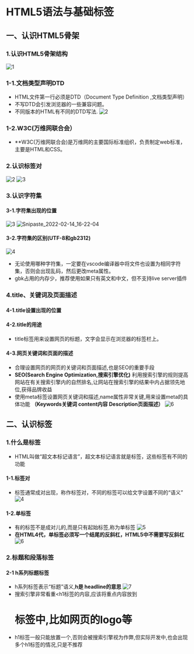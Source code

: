 # HTML5语法与基础标签
## 一、认识HTML5骨架
### 1.认识HTML5骨架结构
![1](https://user-images.githubusercontent.com/97715724/153823341-eb487412-3d16-4037-b0b1-232cf0b8d8ab.jpg)

### 1-1.文档类型声明DTD
- HTML文件第一行必须是DTD（Document Type Definition ,文档类型声明）
- 不写DTD会引发浏览器的一些兼容问题。
- 不同版本的HTML有不同的DTD写法.
![2](https://user-images.githubusercontent.com/97715724/153823892-7fda3d10-1529-4898-aeea-6ff98346562e.png)

### 1-2.W3C(万维网联合会）
- **W3C(万维网联合会)是万维网的主要国际标准组织，负责制定web标准，主要是HTML和CSS。

### 2.认识<html></html>标签对
![2](https://user-images.githubusercontent.com/97715724/153823757-da032c1d-9268-4392-8a2c-785501ec0168.jpg)
![3](https://user-images.githubusercontent.com/97715724/153823789-1e229b17-2692-489e-8248-3e559c987894.JPG)

### 3.认识字符集
#### 3-1.字符集出现的位置
![3](https://user-images.githubusercontent.com/97715724/153825616-befd2ea1-d256-47f0-adbc-eea2306fa392.PNG)
![Snipaste_2022-02-14_16-22-04](https://user-images.githubusercontent.com/97715724/153826464-1735c736-293a-4536-9f99-035c0b4cdacf.jpg)
#### 3-2.字符集的区别(UTF-8和gb2312)
![4](https://user-images.githubusercontent.com/97715724/153826763-280bfdb8-4f6e-4185-aa6a-c51f46352be4.PNG)
- 无论使用哪种字符集，一定要在vscode编译器中将文件也设置为相同字符集，否则会出现乱码，然后更改meta属性。
- gbk占用的内存少，推荐使用如果只有英文和中文，但不支持live server插件

### 4.title、关键词及页面描述
#### 4-1.title设置出现的位置
#### 4-2.title的用途
- title标签用来设置网页的标题，文字会显示在浏览器的标签栏上。
#### 4-3.网页关键词和页面的描述
- 合理设置网页的网页的关键词和页面描述,也是SEO的重要手段
- **SEO(Search Engine Optimization,搜索引擎优化)** 利用搜索引擎的规则提高网站在有关搜索引擎内的自然排名,让网站在搜索引擎的结果中内占据领先地位,获得品牌收益
- 使用meta标签设置网页关键词和描述,name属性非常关键,用来设置meta的具体功能 **（Keywords关键词   content内容 Description页面描述）**
![6](https://user-images.githubusercontent.com/97715724/153862051-5bc52d70-bb26-4b61-b8cc-4d084980fd18.PNG)
## 二、认识标签
### 1.什么是标签
- HTML叫做“超文本标记语言”，超文本标记语言就是标签，这些标签有不同的功能
#### 1-1.标签对
- 标签通常成对出现，称作标签对，不同的标签可以给文字设置不同的“语义”
![4](https://user-images.githubusercontent.com/97715724/153862168-097c2d82-557d-4c69-99db-03b593e9bff2.JPG)
#### 1-2.单标签
- 有的标签不是成对儿的,而是只有起始标签,称为单标签
![5](https://user-images.githubusercontent.com/97715724/153862267-c3669d73-597e-4e07-9591-d281dcb0143a.JPG)
- **在HTML4代，单标签必须写一个结尾的反斜杠，HTML5中不需要写反斜杠**
![6](https://user-images.githubusercontent.com/97715724/153862333-e5e43545-9f63-4d67-bfd3-c645e4dfee2a.JPG)
### 2.标题和段落标签
#### 2-1 h系列标题标签
- h系列标签表示“标题”语义,**h是 headline的意思**
![7](https://user-images.githubusercontent.com/97715724/153862431-b71e493c-6025-4e81-be73-be67bdb86446.JPG)
- 搜索引擎非常看重<h1</h1>标签的内容,应该将重点内容放到<h1>标签中,比如网页的logo等
- h1标签一般只能放置一个,否则会被搜索引擎视为作弊,但实际开发中,也会出现多个h1标签的情况,只是不推荐


